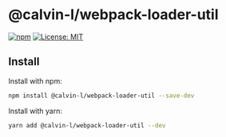 # @calvin-l/webpack-loader-util

[![npm](https://img.shields.io/npm/v/@calvin-l/webpack-loader-util?style=flat)](https://www.npmjs.com/package/@calvin-l/webpack-loader-util) [![License: MIT](https://img.shields.io/badge/License-MIT-green.svg?style=flat)](https://opensource.org/licenses/MIT)

## Install

Install with npm:

```bash
npm install @calvin-l/webpack-loader-util --save-dev
```

Install with yarn:

```bash
yarn add @calvin-l/webpack-loader-util --dev
```
